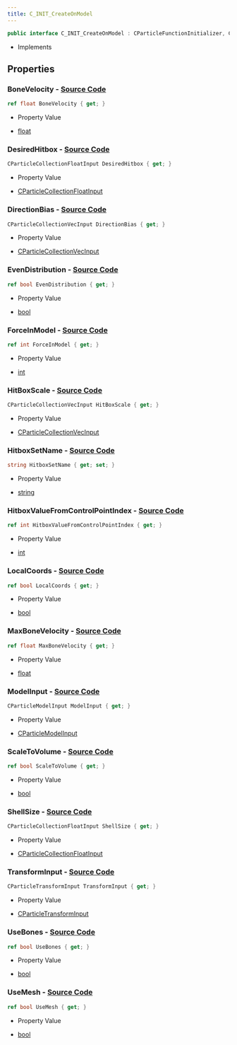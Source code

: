 ```yaml
---
title: C_INIT_CreateOnModel
---
```


```csharp
public interface C_INIT_CreateOnModel : CParticleFunctionInitializer, CParticleFunction, ISchemaClass<CParticleFunction>, ISchemaClass<CParticleFunctionInitializer>, ISchemaClass<C_INIT_CreateOnModel>, ISchemaField, ISchemaClass, INativeHandle
```

- Implements

## Properties

### **BoneVelocity** - [Source Code](https://github.com/swiftly-solution/swiftlys2/blob/main/managed/src/SwiftlyS2.Generated/Schemas/Interfaces/C_INIT_CreateOnModel.cs#L32)

```csharp
ref float BoneVelocity { get; }
```

- Property Value

- [float](https://learn.microsoft.com/dotnet/api/system.single)

### **DesiredHitbox** - [Source Code](https://github.com/swiftly-solution/swiftlys2/blob/main/managed/src/SwiftlyS2.Generated/Schemas/Interfaces/C_INIT_CreateOnModel.cs#L26)

```csharp
CParticleCollectionFloatInput DesiredHitbox { get; }
```

- Property Value

- [CParticleCollectionFloatInput](/docs/api/shared/schemadefinitions/cparticlecollectionfloatinput)

### **DirectionBias** - [Source Code](https://github.com/swiftly-solution/swiftlys2/blob/main/managed/src/SwiftlyS2.Generated/Schemas/Interfaces/C_INIT_CreateOnModel.cs#L36)

```csharp
CParticleCollectionVecInput DirectionBias { get; }
```

- Property Value

- [CParticleCollectionVecInput](/docs/api/shared/schemadefinitions/cparticlecollectionvecinput)

### **EvenDistribution** - [Source Code](https://github.com/swiftly-solution/swiftlys2/blob/main/managed/src/SwiftlyS2.Generated/Schemas/Interfaces/C_INIT_CreateOnModel.cs#L24)

```csharp
ref bool EvenDistribution { get; }
```

- Property Value

- [bool](https://learn.microsoft.com/dotnet/api/system.boolean)

### **ForceInModel** - [Source Code](https://github.com/swiftly-solution/swiftlys2/blob/main/managed/src/SwiftlyS2.Generated/Schemas/Interfaces/C_INIT_CreateOnModel.cs#L20)

```csharp
ref int ForceInModel { get; }
```

- Property Value

- [int](https://learn.microsoft.com/dotnet/api/system.int32)

### **HitBoxScale** - [Source Code](https://github.com/swiftly-solution/swiftlys2/blob/main/managed/src/SwiftlyS2.Generated/Schemas/Interfaces/C_INIT_CreateOnModel.cs#L30)

```csharp
CParticleCollectionVecInput HitBoxScale { get; }
```

- Property Value

- [CParticleCollectionVecInput](/docs/api/shared/schemadefinitions/cparticlecollectionvecinput)

### **HitboxSetName** - [Source Code](https://github.com/swiftly-solution/swiftlys2/blob/main/managed/src/SwiftlyS2.Generated/Schemas/Interfaces/C_INIT_CreateOnModel.cs#L38)

```csharp
string HitboxSetName { get; set; }
```

- Property Value

- [string](https://learn.microsoft.com/dotnet/api/system.string)

### **HitboxValueFromControlPointIndex** - [Source Code](https://github.com/swiftly-solution/swiftlys2/blob/main/managed/src/SwiftlyS2.Generated/Schemas/Interfaces/C_INIT_CreateOnModel.cs#L28)

```csharp
ref int HitboxValueFromControlPointIndex { get; }
```

- Property Value

- [int](https://learn.microsoft.com/dotnet/api/system.int32)

### **LocalCoords** - [Source Code](https://github.com/swiftly-solution/swiftlys2/blob/main/managed/src/SwiftlyS2.Generated/Schemas/Interfaces/C_INIT_CreateOnModel.cs#L40)

```csharp
ref bool LocalCoords { get; }
```

- Property Value

- [bool](https://learn.microsoft.com/dotnet/api/system.boolean)

### **MaxBoneVelocity** - [Source Code](https://github.com/swiftly-solution/swiftlys2/blob/main/managed/src/SwiftlyS2.Generated/Schemas/Interfaces/C_INIT_CreateOnModel.cs#L34)

```csharp
ref float MaxBoneVelocity { get; }
```

- Property Value

- [float](https://learn.microsoft.com/dotnet/api/system.single)

### **ModelInput** - [Source Code](https://github.com/swiftly-solution/swiftlys2/blob/main/managed/src/SwiftlyS2.Generated/Schemas/Interfaces/C_INIT_CreateOnModel.cs#L16)

```csharp
CParticleModelInput ModelInput { get; }
```

- Property Value

- [CParticleModelInput](/docs/api/shared/schemadefinitions/cparticlemodelinput)

### **ScaleToVolume** - [Source Code](https://github.com/swiftly-solution/swiftlys2/blob/main/managed/src/SwiftlyS2.Generated/Schemas/Interfaces/C_INIT_CreateOnModel.cs#L22)

```csharp
ref bool ScaleToVolume { get; }
```

- Property Value

- [bool](https://learn.microsoft.com/dotnet/api/system.boolean)

### **ShellSize** - [Source Code](https://github.com/swiftly-solution/swiftlys2/blob/main/managed/src/SwiftlyS2.Generated/Schemas/Interfaces/C_INIT_CreateOnModel.cs#L46)

```csharp
CParticleCollectionFloatInput ShellSize { get; }
```

- Property Value

- [CParticleCollectionFloatInput](/docs/api/shared/schemadefinitions/cparticlecollectionfloatinput)

### **TransformInput** - [Source Code](https://github.com/swiftly-solution/swiftlys2/blob/main/managed/src/SwiftlyS2.Generated/Schemas/Interfaces/C_INIT_CreateOnModel.cs#L18)

```csharp
CParticleTransformInput TransformInput { get; }
```

- Property Value

- [CParticleTransformInput](/docs/api/shared/schemadefinitions/cparticletransforminput)

### **UseBones** - [Source Code](https://github.com/swiftly-solution/swiftlys2/blob/main/managed/src/SwiftlyS2.Generated/Schemas/Interfaces/C_INIT_CreateOnModel.cs#L42)

```csharp
ref bool UseBones { get; }
```

- Property Value

- [bool](https://learn.microsoft.com/dotnet/api/system.boolean)

### **UseMesh** - [Source Code](https://github.com/swiftly-solution/swiftlys2/blob/main/managed/src/SwiftlyS2.Generated/Schemas/Interfaces/C_INIT_CreateOnModel.cs#L44)

```csharp
ref bool UseMesh { get; }
```

- Property Value

- [bool](https://learn.microsoft.com/dotnet/api/system.boolean)

